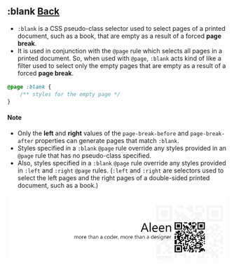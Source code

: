 ## :blank [**Back**](./../pseudoClass.md)

- `:blank` is a CSS pseudo-class selector used to select pages of a printed document, such as a book, that are empty as a result of a forced **page break**.
- It is used in conjunction with the `@page` rule which selects all pages in a printed document. So, when used with `@page`, `:blank` acts kind of like a filter used to select only the empty pages that are empty as a result of a forced **page break**.

```css
@page :blank {
    /** styles for the empty page */
}

```

#### Note

- Only the **left** and **right** values of the `page-break-before` and `page-break-after` properties can generate pages that match `:blank`.
- Styles specified in a `:blank` `@page` rule override any styles provided in an `@page` rule that has no pseudo-class specified.
- Also, styles specified in a `:blank` `@page` rule override any styles provided in `:left` and `:right` `@page` rules. (`:left` and `:right` are selectors used to select the left pages and the right pages of a double-sided printed document, such as a book.)

<a href="http://aleen42.github.io/" target="_blank" ><img src="./../../../pic/tail.gif"></a>
